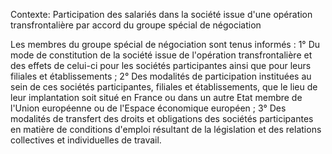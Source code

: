 Contexte: Participation des salariés dans la société issue d'une opération transfrontalière par accord du groupe spécial de négociation

Les membres du groupe spécial de négociation sont tenus informés : 1° Du mode de constitution de la société issue de l'opération transfrontalière et des effets de celui-ci pour les sociétés participantes ainsi que pour leurs filiales et établissements ; 2° Des modalités de participation instituées au sein de ces sociétés participantes, filiales et établissements, que le lieu de leur implantation soit situé en France ou dans un autre Etat membre de l'Union européenne ou de l'Espace économique européen ; 3° Des modalités de transfert des droits et obligations des sociétés participantes en matière de conditions d'emploi résultant de la législation et des relations collectives et individuelles de travail.